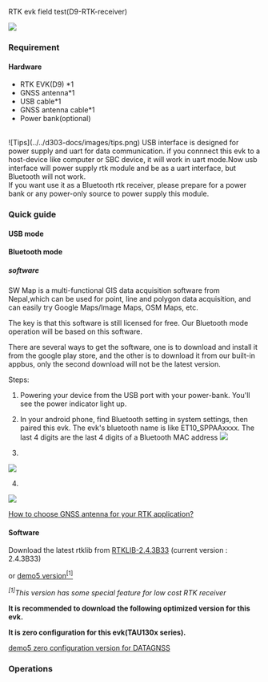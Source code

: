 <span class="markdown-body-normal-header">RTK evk field test(D9-RTK-receiver)
</span>
<br>


![](../images/D9-01.jpg) 

### Requirement

#### Hardware
* RTK EVK(D9) *1
* GNSS antenna*1
* USB cable*1
* GNSS antenna cable*1
* Power bank(optional)

<br>
![Tips](../../d303-docs/images/tips.png)
USB interface is designed for power supply and uart for data communication.
if you connnect this evk to a host-device like computer or SBC device, it will 
work in uart mode.Now usb interface will power supply rtk module and be as a uart
interface, but Bluetooth will not work.

<br>
If you want use it as a Bluetooth rtk receiver, please prepare for a power bank
or any power-only source to power supply this module.

### Quick guide

#### USB mode








#### Bluetooth mode

##### software
SW Map is a multi-functional GIS data acquisition software from Nepal,which can 
be used for point, line and polygon data acquisition, and can easily try Google 
Maps/Image Maps, OSM Maps, etc. 

The key is that this software is still licensed for free.
Our Bluetooth mode operation will be based on this software.

There are several ways to get the software, one is to download and install it from
 the google play store, and the other is to download it from our built-in appbus, 
 only the second download will not be the latest version.
 
Steps:
1. Powering your device from the USB port with your power-bank. You'll see the 
power indicator light up.  

2. In your android phone, find Bluetooth setting in system settings, then paired 
this evk. The evk's bluetooth name is like ET10_SPPAAxxxx. The last 4 digits are the 
last 4 digits of a Bluetooth MAC address 
![](../images/sw-d9-1.png)

3.  
![](../images/sw-d9-3.png)


4.  
![](../images/sw-d9-5.png)


[How to choose GNSS antenna for your RTK application?](../../d303-docs/common/choice-of-antenna)

#### Software
Download the latest rtklib from [RTKLIB-2.4.3B33](https://github.com/tomojitakasu/RTKLIB_bin/tree/rtklib_2.4.3/bin)
(current version : 2.4.3B33)

or [demo5 version<sup>[1]</sup>](https://github.com/rtklibexplorer/RTKLIB) 

*<sup>[1]</sup>This version has some special feature for low cost RTK receiver*

**It is recommended to download the following optimized version for this evk.**  

**It is zero configuration for this evk(TAU130x series).**

[demo5 zero configuration version for DATAGNSS](files/rtknavi.zip)

### Operations